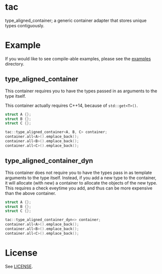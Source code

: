 # tac

type_aligned_container; a generic container adapter that stores unique types contiguously.

# Example

If you would like to see compile-able examples, please see the [examples](examples) directory.

## type_aligned_container

This container requires you to have the types
passed in as arguments to the type itself. 

This container actually requires C++14, because of `std::get<T>()`.

```c++
struct A {};
struct B {};
struct C {};

tac::type_aligned_container<A, B, C> container;
container.all<A>().emplace_back();
container.all<B>().emplace_back();
container.all<C>().emplace_back();
```

## type_aligned_container_dyn

This container does not require you to have the types pass in
as template arguments to the type itself. Instead, if you add
a new type to the container, it will allocate (with new) a container
to allocate the objects of the new type. This requires a check
eveytime you add, and thus can be more expensive than the above container.

```c++
struct A {};
struct B {};
struct C {};

tac::type_aligned_container_dyn<> container;
container.all<A>().emplace_back();
container.all<B>().emplace_back();
container.all<C>().emplace_back();
```

# License

See [LICENSE](LICENSE).
